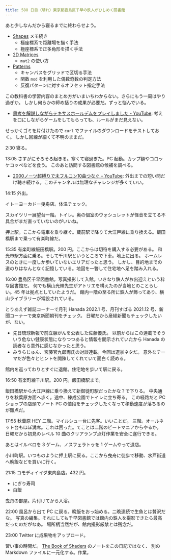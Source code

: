 ```yaml
---
title: 588 日目（晴れ）東京都豊島区千早の鉄人がひしめく図書館
---
```


あと少しなんだから寝るまでに終わらせよう。

* [Shapes](https://thebookofshaders.com/07/) メモ続き
  * 極座標系で距離場を描く手法
  * 極座標系で正多角形を描く手法
* [2D Matrices](https://thebookofshaders.com/08/)
  * `mat2` の使い方
* [Patterns](https://thebookofshaders.com/09/)
  * キャンバスをグリッドで区切る手法
  * 関数 `mod` を利用した偶数奇数の判定方法
  * 反復パターンに対するオフセット指定手法

この教科書の学習内容のまとめ方がいまいちわからない。さらにもう一周はやり過ぎか。
しかし何らかの締め括りの成果が必要だ。ずっと悩んでいる。

* [思考を解説しながらテキサスホールデムをプレイしました - YouTube](https://www.youtube.com/watch?v=7HbhoT7pNYE):
  考えを口にしながらゲームをしてもらっても、ルールがまだ見えない。

せっかくゴミを片付けたので `curl` でファイルのダウンロードをテストしておく。
しかし回線が細くて不明のままだ。

2:30 寝る。

13:05 さすがにそろそろ起きる。寒くて寝過ぎた。PC 起動。カップ麺やコロッケコッペなどを食う。
このあと訪問する図書館の候補を調べる。

* [2000ノーツ超縛りで未フルコン10曲つなぐ - YouTube](https://www.youtube.com/watch?v=LBhJiN4YlAI):
  外出までの短い間だけ聴き続ける。このチャンネルは無理なチャレンジが多くていい。

14:15 外出。

イトーヨーカドー曳舟店。体温チェック。

スカイツリー展望台一階。トイレ。奥の個室のウォシュレットが怪音を立てる不具合がまだ直っていないのがいいね。

押上駅。ここから電車を乗り継ぐ。蔵前駅で降りて大江戸線に乗り換える。飯田橋駅まで乗って有楽町線だ。

15:35 有楽町線飯田橋駅。200 円。ここからは切符を購入する必要がある。
和光市駅方面に乗る。そして千川駅というところで下車。地上に出る。
ホームレスのときに一度しか歩いていないエリアだったと思う。
しかし、目的地までの道のりはなんとなく記憶している。地図を一瞥して住宅地へ足を踏み入れる。

16:00 豊島区千早図書館。写真撮影して入館。いきなり鉄人がお出迎えという粋な図書館だ。
何でも横山光輝先生がアトリエを構えたのが当地とのことらしい。45 年は拠点としていたようだ。
館内一階の至る所に鉄人が飾ってあり、横山ライブラリーが常設されている。

とりあえず雑誌コーナーで月刊 Hanada 2022.1 号、月刊すばる 2021.12 号、新聞コーナーで東京新聞朝刊をチェック。
日曜だから産経新聞もチェックしたいが、ない。

* 先日琉球新報で前立腺がんを公表した佐藤優氏。
  以前からはこの連載でそういう危ない健康状態になりつつあると情報を開示されていたから
  Hanada の読者なら意外に感じなかったと思う。
* みうらじゅん、宮藤官九郎両氏の対談連載。今回は選挙ネタだ。
  意外なテーマだが色々とヒントを開陳してくれていて面白く読める。

館内を巡ってわりとすぐに退館。住宅地を歩いて駅に戻る。

16:50 有楽町線千川駅。200 円。飯田橋駅まで。

飯田橋駅から大江戸線に乗り換えて新御徒町駅だったかな？で下りる。
中央通りを秋葉原方面へ歩く。途中、練成公園でトイレに立ち寄る。
この経路だと PC ショップの店頭でノート PC の値段をチェックしたくなって移動速度が落ちるのが難点だ。

17:55 秋葉原 HEY 二階。マイルシュー台に先客。いいことだ。
三階。オールネット台もほぼ満席。これは困った。てことは二階のビートマニアからやるか。
日曜だから初見のレベル 10 曲のクリアランプ点灯作業を安全に遂行できる。

あとはイルベロを 3 ゲーム、ノスフェラトゥを 1 ゲームやって退店。

小川町駅。いつものように押上駅に戻る。ここから曳舟に徒歩で移動、水戸街道へ晩飯などを買いに行く。

21:15 コモディイイダ東向島店。432 円。

* にぎり寿司
* 白飯

曳舟の部屋。片付けてから入浴。

22:00 風呂から出て PC に戻る。晩飯をおっ始める。二晩連続で生魚とは贅沢だな。
写真の編集。それにしても千早図書館では館内の鉄人を撮影できたら最高だったのだがなあ。
場所柄当然だが、館内撮影厳禁とは残念だ。

23:00 Twitter に成果物をアップロード。

習い事の時間だ。
[The Book of Shaders] のノートをこの日記ではなく、
別の Markdown ファイルに一元化する。作業。

[The Book of Shaders]: https://thebookofshaders.com/
